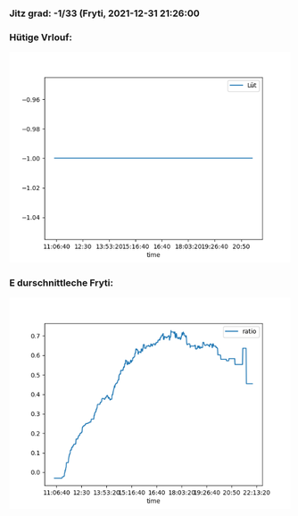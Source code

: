 ### Jitz grad: -1/33 (Fryti, 2021-12-31 21:26:00

### Hütige Vrlouf:
![Graph](Today.png)

### E durschnittleche Fryti:
![Graph](Fryti.png)